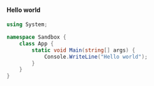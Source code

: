 #### Hello world
```cs
using System;

namespace Sandbox {
    class App {
        static void Main(string[] args) {
            Console.WriteLine("Hello world");
        }
    }
}
```

